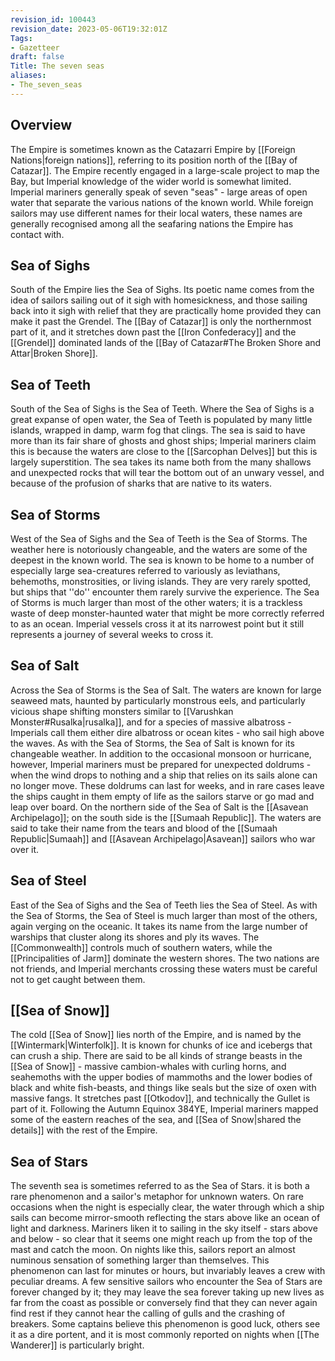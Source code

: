```yaml
---
revision_id: 100443
revision_date: 2023-05-06T19:32:01Z
Tags:
- Gazetteer
draft: false
Title: The seven seas
aliases:
- The_seven_seas
---
```

## Overview
The Empire is sometimes known as the Catazarri Empire by [[Foreign Nations|foreign nations]], referring to its position north of the [[Bay of Catazar]]. The Empire recently engaged in a large-scale project to map the Bay, but Imperial knowledge of the wider world is somewhat limited.
Imperial mariners generally speak of seven "seas" - large areas of open water that separate the various nations of the known world. While foreign sailors may use different names for their local waters, these names are generally recognised among all the seafaring nations the Empire has contact with.
## Sea of Sighs
South of the Empire lies the Sea of Sighs. Its poetic name comes from the idea of sailors sailing out of it sigh with homesickness, and those sailing back into it sigh with relief that they are practically home provided they can make it past the Grendel. The [[Bay of Catazar]] is only the northernmost part of it, and it stretches down past the [[Iron Confederacy]] and the [[Grendel]] dominated lands of the [[Bay of Catazar#The Broken Shore and Attar|Broken Shore]]. 
## Sea of Teeth
South of the Sea of Sighs is the Sea of Teeth. Where the Sea of Sighs is a great expanse of open water, the Sea of Teeth is populated by many little islands, wrapped in damp, warm fog that clings. The sea is said to have more than its fair share of ghosts and ghost ships; Imperial mariners claim this is because the waters are close to the [[Sarcophan Delves]] but this is largely superstition. 
The sea takes its name both from the many shallows and unexpected rocks that will tear the bottom out of an unwary vessel, and because of the profusion of sharks that are native to its waters.
## Sea of Storms
West of the Sea of Sighs and the Sea of Teeth is the Sea of Storms. The weather here is notoriously changeable, and the waters are some of the deepest in the known world. The sea is known to be home to a number of especially large sea-creatures referred to variously as leviathans, behemoths, monstrosities, or living islands. They are very rarely spotted, but ships that ''do'' encounter them rarely survive the experience.
The Sea of Storms is much larger than most of the other waters; it is a trackless waste of deep monster-haunted water that might be more correctly referred to as an ocean. Imperial vessels cross it at its narrowest point but it still represents a journey of several weeks to cross it.
## Sea of Salt
Across the Sea of Storms is the Sea of Salt. The waters are known for large seaweed mats, haunted by particularly monstrous eels, and particularly vicious shape shifting monsters similar to [[Varushkan Monster#Rusalka|rusalka]], and for a species of massive albatross - Imperials call them either dire albatross or ocean kites - who sail high above the waves.
As with the Sea of Storms, the Sea of Salt is known for its changeable weather. In addition to the occasional monsoon or hurricane, however, Imperial mariners must be prepared for unexpected doldrums - when the wind drops to nothing and a ship that relies on its sails alone can no longer move. These doldrums can last for weeks, and in rare cases leave the ships caught in them empty of life as the sailors starve or go mad and leap over board.
On the northern side of the Sea of Salt is the [[Asavean Archipelago]]; on the south side is the [[Sumaah Republic]]. The waters are said to take their name from the tears and blood of the [[Sumaah Republic|Sumaah]] and [[Asavean Archipelago|Asavean]] sailors who war over it. 
## Sea of Steel
East of the Sea of Sighs and the Sea of Teeth lies the Sea of Steel. As with the Sea of Storms, the Sea of Steel is much larger than most of the others, again verging on the oceanic. It takes its name from the large number of warships that cluster along its shores and ply its waves. The [[Commonwealth]] controls much of  southern waters, while the [[Principalities of Jarm]] dominate the western shores. The two nations are not friends, and Imperial merchants crossing these waters must be careful not to get caught between them. 
## [[Sea of Snow]]
The cold [[Sea of Snow]] lies north of the Empire, and is named by the [[Wintermark|Winterfolk]]. It is known for chunks of ice and icebergs that can crush a ship. There are said to be all kinds of strange beasts in the [[Sea of Snow]] - massive cambion-whales with curling horns, and seahemoths with the upper bodies of mammoths and the lower bodies of black and white fish-beasts, and things like seals but the size of oxen with massive fangs. It stretches past [[Otkodov]], and technically the Gullet is part of it. Following the Autumn Equinox 384YE, Imperial mariners mapped some of the eastern reaches of the sea, and [[Sea of Snow|shared the details]] with the rest of the Empire.
## Sea of Stars
The seventh sea is sometimes referred to as the Sea of Stars. it is both a rare phenomenon and a sailor's metaphor for unknown waters. On rare occasions when the night is especially clear, the water through which a ship sails can become mirror-smooth reflecting the stars above like an ocean of light and darkness. Mariners liken it to sailing in the sky itself - stars above and below - so clear that it seems one might reach up from the top of the mast and catch the moon. 
On nights like this, sailors report an almost numinous sensation of something larger than themselves. This phenomenon can last for minutes or hours, but invariably leaves a crew with peculiar dreams. A few sensitive sailors who encounter the Sea of Stars are forever changed by it; they may leave the sea forever taking up new lives as far from the coast as possible or conversely find that they can never again find rest if they cannot hear the calling of gulls and the crashing of breakers.
Some captains believe this phenomenon is good luck, others see it as a dire portent, and it is most commonly reported on nights when [[The Wanderer]] is particularly bright.